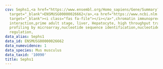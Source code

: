 ```yaml
---
csv: Sephs1,<a href="https://www.ensembl.org/Homo_sapiens/Gene/Summary?db=core;g=ENSMUSG00000026662"
  target="_blank">ENSMUSG00000026662</a>,<a href="https://www.ncbi.nlm.nih.gov/pubmed/23834426"
  target="_blank"><i class="fas fa-file"></i></a>",chromatin immunoprecipitation assay,direct
  interaction,prime adult stage, liver, Hepatocyte, high throughput transcription
  profiling by microarray,nucleotide sequence identification,nucleotide sequence identification,transcriptional
  regulation,
data_alias: Sephs1
data_id: ENSMUSG00000026662
data_numevidence: 1
data_species: Mus musculus
data_taxid: '10090'
title: Sephs1
---
```


